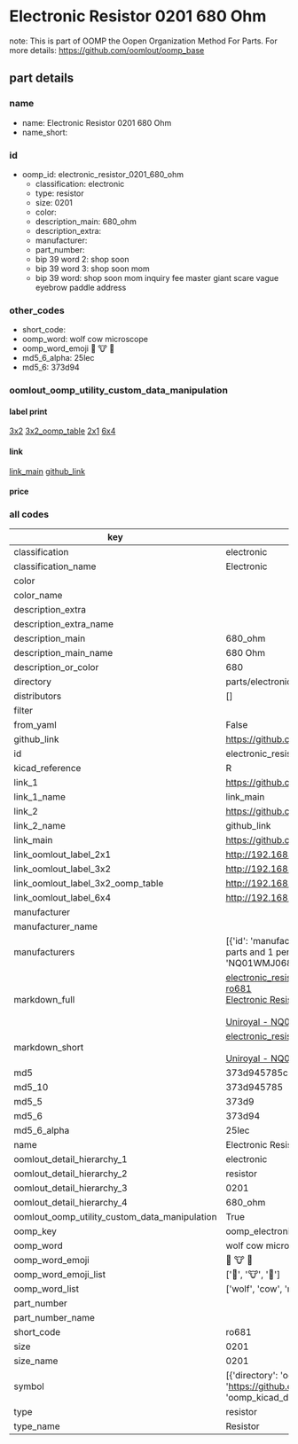 # Electronic Resistor 0201 680 Ohm  

note: This is part of OOMP the Oopen Organization Method For Parts. For more details: https://github.com/oomlout/oomp_base

##  part details





### name
* name: Electronic Resistor 0201 680 Ohm
* name_short: 
### id
* oomp_id: electronic_resistor_0201_680_ohm
  * classification: electronic
  * type: resistor
  * size: 0201
  * color: 
  * description_main: 680_ohm
  * description_extra: 
  * manufacturer: 
  * part_number: 
  * bip 39 word 2: shop soon
  * bip 39 word 3: shop soon mom
  * bip 39 word: shop soon mom inquiry fee master giant scare vague eyebrow paddle address

### other_codes
* short_code: 
* oomp_word: wolf cow microscope
* oomp_word_emoji :wolf: :cow: :microscope:
* md5_6_alpha: 25lec
* md5_6: 373d94






### oomlout_oomp_utility_custom_data_manipulation
#### label print
[3x2](http://192.168.1.245:1112/?label=oomp%2025lec)
[3x2_oomp_table](http://192.168.1.107:1112/?label=oomp%2025lec)
[2x1](http://192.168.1.242:1112/?label=oomp%2025lec)
[6x4](http://192.168.1.55:1112/?label=oomp%2025lec)    

#### link

[link_main](https://github.com/oomlout/oomlout_oomp_current_version_messy/tree/main/parts/electronic_resistor_0201_680_ohm) [github_link](https://github.com/oomlout/oomlout_oomp_part_src/tree/main/parts/electronic_resistor_0201_680_ohm)                             

#### price







### all codes 
| key | value |  
| --- | --- |  
| classification | electronic |  
| classification_name | Electronic |  
| color |  |  
| color_name |  |  
| description_extra |  |  
| description_extra_name |  |  
| description_main | 680_ohm |  
| description_main_name | 680 Ohm |  
| description_or_color | 680 |  
| directory | parts/electronic_resistor_0201_680_ohm |  
| distributors | [] |  
| filter |  |  
| from_yaml | False |  
| github_link | https://github.com/oomlout/oomlout_oomp_part_src/tree/main/parts/electronic_resistor_0201_680_ohm |  
| id | electronic_resistor_0201_680_ohm |  
| kicad_reference | R |  
| link_1 | https://github.com/oomlout/oomlout_oomp_current_version_messy/tree/main/parts/electronic_resistor_0201_680_ohm |  
| link_1_name | link_main |  
| link_2 | https://github.com/oomlout/oomlout_oomp_part_src/tree/main/parts/electronic_resistor_0201_680_ohm |  
| link_2_name | github_link |  
| link_main | https://github.com/oomlout/oomlout_oomp_current_version_messy/tree/main/parts/electronic_resistor_0201_680_ohm |  
| link_oomlout_label_2x1 | http://192.168.1.242:1112/?label=oomp%2025lec |  
| link_oomlout_label_3x2 | http://192.168.1.245:1112/?label=oomp%2025lec |  
| link_oomlout_label_3x2_oomp_table | http://192.168.1.107:1112/?label=oomp%2025lec |  
| link_oomlout_label_6x4 | http://192.168.1.55:1112/?label=oomp%2025lec |  
| manufacturer |  |  
| manufacturer_name |  |  
| manufacturers | [{'id': 'manufacturer_uniroyal', 'link': '', 'name': 'Uniroyal', 'note': {'reason': 'did this one first, but not in jlc pcb basic parts and 1 percent are and they are the same price', 'reason_short': 'not in jlc basic parts'}, 'part_number': 'NQ01WMJ0681TEE'}] |  
| markdown_full | [electronic_resistor_0201_680_ohm](https://github.com/oomlout/oomlout_oomp_current_version_messy/tree/main/parts/electronic_resistor_0201_680_ohm)<br>[ro681](https://github.com/oomlout/oomlout_oomp_current_version_messy/tree/main/parts/electronic_resistor_0201_680_ohm)<br>[Electronic Resistor 0201 680 Ohm](https://github.com/oomlout/oomlout_oomp_current_version_messy/tree/main/parts/electronic_resistor_0201_680_ohm)<br><br>[Uniroyal - NQ01WMJ0681TEE- not in jlc basic parts]() [(L)  ](https://www.lcsc.com/search?q=NQ01WMJ0681TEE)[(D)  ](https://www.digikey.com/en/products?keywords=NQ01WMJ0681TEE)[(M)  ](https://www.mouser.com/Search/Refine?Keyword=NQ01WMJ0681TEE)[(N)  ](https://www.newark.com/search?st=NQ01WMJ0681TEE)[(SZ)  ](https://so.szlcsc.com/global.html?k=NQ01WMJ0681TEE)<br> |  
| markdown_short | [electronic_resistor_0201_680_ohm](https://github.com/oomlout/oomlout_oomp_current_version_messy/tree/main/parts/electronic_resistor_0201_680_ohm)<br><br>[Uniroyal - NQ01WMJ0681TEE- not in jlc basic parts]() |  
| md5 | 373d945785c04c3622aa474d1db3d635 |  
| md5_10 | 373d945785 |  
| md5_5 | 373d9 |  
| md5_6 | 373d94 |  
| md5_6_alpha | 25lec |  
| name | Electronic Resistor 0201 680 Ohm |  
| oomlout_detail_hierarchy_1 | electronic |  
| oomlout_detail_hierarchy_2 | resistor |  
| oomlout_detail_hierarchy_3 | 0201 |  
| oomlout_detail_hierarchy_4 | 680_ohm |  
| oomlout_oomp_utility_custom_data_manipulation | True |  
| oomp_key | oomp_electronic_resistor_0201_680_ohm |  
| oomp_word | wolf cow microscope |  
| oomp_word_emoji | :wolf: :cow: :microscope: |  
| oomp_word_emoji_list | [':wolf:', ':cow:', ':microscope:'] |  
| oomp_word_list | ['wolf', 'cow', 'microscope'] |  
| part_number |  |  
| part_number_name |  |  
| short_code | ro681 |  
| size | 0201 |  
| size_name | 0201 |  
| symbol | [{'directory': 'oomlout_oomp_symbol_bot/symbols/kicad_device_r//working/working.kicad_sym', 'index': 0, 'link': 'https://github.com/oomlout/oomlout_oomp_symbol_bot/tree/main/symbols/kicad_device_r', 'oomp_key': 'oomp_kicad_device_r'}] |  
| type | resistor |  
| type_name | Resistor |  
